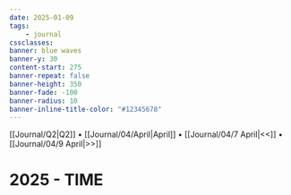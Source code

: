 ```yaml
---
date: 2025-01-09
tags:
    - journal
cssclasses:
banner: blue waves
banner-y: 30
content-start: 275
banner-repeat: false
banner-height: 350
banner-fade: -100
banner-radius: 10
banner-inline-title-color: "#12345678"
---
```


[[Journal/Q2|Q2]] • [[Journal/04/April|April]] • [[Journal/04/7 April|<<]] • [[Journal/04/9 April|>>]]

# 2025 - TIME